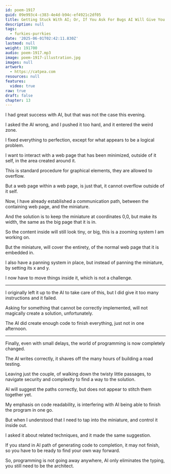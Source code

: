```yaml
---
id: poem-1917
guid: 09e993c4-c383-4e4d-b94c-ef4921c2df05
title: Getting Stuck With AI; Or, If You Ask For Bugs AI Will Give You Bugs
description: null
tags:
  - furkies-purrkies
date: '2025-06-01T02:42:11.830Z'
lastmod: null
weight: 191700
audio: poem-1917.mp3
image: poem-1917-illustration.jpg
images: null
artwork:
  - https://catpea.com
resources: null
features:
  video: true
raw: true
draft: false
chapter: 13
---
```


I had great success with AI,
but that was not the case this evening.

I asked the AI wrong, and I pushed it too hard,
and it entered the weird zone.

I fixed everything to perfection,
except for what appears to be a logical problem.

I want to interact with a web page that has been minimized,
outside of it self, in the area created around it.

This is standard procedure for graphical elements,
they are allowed to overflow.

But a web page within a web page,
is just that, it cannot overflow outside of it self.

Now, I have already established a communication path,
between the containing web page, and the miniature.

And the solution is to keep the miniature at coordinates 0,0,
but make its width, the same as the big page that it is in.

So the content inside will still look tiny, or big,
this is a zooming system I am working on.

But the miniature, will cover the entirety,
of the normal web page that it is embedded in.

I also have a panning system in place,
but instead of panning the miniature, by setting its x and y.

I now have to move things inside it,
which is not a challenge.

---

I originally left it up to the AI to take care of this,
but I did give it too many instructions and it failed.

Asking for something that cannot be correctly implemented,
will not magically create a solution, unfortunately.

The AI did create enough code to finish everything,
just not in one afternoon.

---

Finally, even with small delays,
the world of programming is now completely changed.

The AI writes correctly,
it shaves off the many hours of building a road testing.

Leaving just the couple, of walking down the twisty little passages,
to navigate security and complexity to find a way to the solution.

AI will suggest the paths correctly,
but does not appear to stitch them together yet.

My emphasis on code readability,
is interfering with AI being able to finish the program in one go.

But when I understood that I need to tap into the miniature,
and control it inside out.

I asked it about related techniques,
and it made the same suggestion.

If you stand in AI path of generating code to completion,
it may not finish, so you have to be ready to find your own way forward.

So, programming is not going away anywhere,
AI only eliminates the typing, you still need to be the architect.
